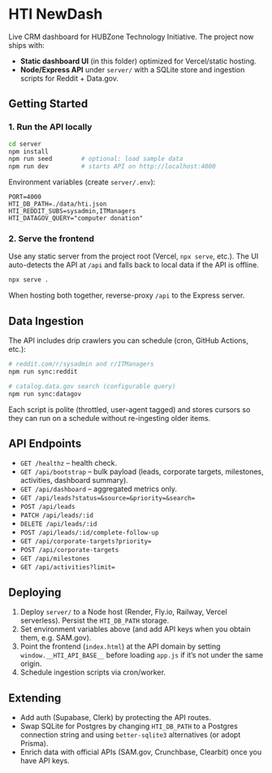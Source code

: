 # HTI NewDash

Live CRM dashboard for HUBZone Technology Initiative. The project now ships with:

- **Static dashboard UI** (in this folder) optimized for Vercel/static hosting.
- **Node/Express API** under `server/` with a SQLite store and ingestion scripts for Reddit + Data.gov.

## Getting Started

### 1. Run the API locally

```bash
cd server
npm install
npm run seed        # optional: load sample data
npm run dev         # starts API on http://localhost:4000
```

Environment variables (create `server/.env`):

```
PORT=4000
HTI_DB_PATH=./data/hti.json
HTI_REDDIT_SUBS=sysadmin,ITManagers
HTI_DATAGOV_QUERY="computer donation"
```

### 2. Serve the frontend

Use any static server from the project root (Vercel, `npx serve`, etc.). The UI auto-detects the API at `/api` and falls back to local data if the API is offline.

```bash
npx serve .
```

When hosting both together, reverse-proxy `/api` to the Express server.

## Data Ingestion

The API includes drip crawlers you can schedule (cron, GitHub Actions, etc.):

```bash
# reddit.com/r/sysadmin and r/ITManagers
npm run sync:reddit

# catalog.data.gov search (configurable query)
npm run sync:datagov
```

Each script is polite (throttled, user-agent tagged) and stores cursors so they can run on a schedule without re-ingesting older items.

## API Endpoints

- `GET /healthz` – health check.
- `GET /api/bootstrap` – bulk payload (leads, corporate targets, milestones, activities, dashboard summary).
- `GET /api/dashboard` – aggregated metrics only.
- `GET /api/leads?status=&source=&priority=&search=`
- `POST /api/leads`
- `PATCH /api/leads/:id`
- `DELETE /api/leads/:id`
- `POST /api/leads/:id/complete-follow-up`
- `GET /api/corporate-targets?priority=`
- `POST /api/corporate-targets`
- `GET /api/milestones`
- `GET /api/activities?limit=`

## Deploying

1. Deploy `server/` to a Node host (Render, Fly.io, Railway, Vercel serverless). Persist the `HTI_DB_PATH` storage.
2. Set environment variables above (and add API keys when you obtain them, e.g. SAM.gov).
3. Point the frontend (`index.html`) at the API domain by setting `window.__HTI_API_BASE__` before loading `app.js` if it’s not under the same origin.
4. Schedule ingestion scripts via cron/worker.

## Extending

- Add auth (Supabase, Clerk) by protecting the API routes.
- Swap SQLite for Postgres by changing `HTI_DB_PATH` to a Postgres connection string and using `better-sqlite3` alternatives (or adopt Prisma).
- Enrich data with official APIs (SAM.gov, Crunchbase, Clearbit) once you have API keys.
